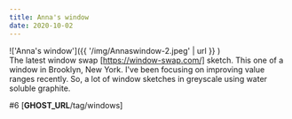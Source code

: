 ```yaml
---
title: Anna's window
date: 2020-10-02
---
```


!['Anna's window']({{ '/img/Annaswindow-2.jpeg' | url }} )
<br>
The latest window swap [https://window-swap.com/] sketch. This one of a window
in Brooklyn, New York. I've been focusing on improving value ranges recently.
So, a lot of window sketches in greyscale using water soluble graphite.

#6 [__GHOST_URL__/tag/windows]